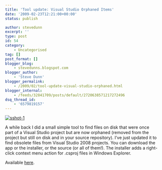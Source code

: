 ```yaml
---
title: 'Tool update: Visual Studio Orphaned Items'
date: '2009-02-23T12:21:00+00:00'
status: publish

author: stevedunn
excerpt: ''
type: post
id: 54
category:
    - Uncategorised
tag: []
post_format: []
blogger_blog:
    - stevedunns.blogspot.com
blogger_author:
    - 'Steve Dunn'
blogger_permalink:
    - /2009/02/tool-update-visual-studio-orphaned.html
blogger_internal:
    - /feeds/32841709/posts/default/2720638571217272496
dsq_thread_id:
    - '6579819157'
---
```

[![sshot-1](http://lh3.ggpht.com/_bIhihWOyLpw/SaKGl-hxlDI/AAAAAAAABiY/wuon1HPqglg/sshot-1_thumb%5B5%5D.png?imgmax=800 "sshot-1")](http://lh3.ggpht.com/_bIhihWOyLpw/SaKGkrGaYdI/AAAAAAAABiU/aP-HiGQpyes/s1600-h/sshot-1%5B7%5D.png)

A while back I did a small simple tool to find files on disk that were once part of a Visual Studio project but are now orphaned (removed from the project but still on disk and in your source repository). I’ve just updated it to find obsolete files from Visual Studio 2008 projects. You can download the app or the installer, or the source (or all of them!). The installer adds a right-click context menu action for .csproj files in Windows Explorer.

Available [here](https://stevedunns.googlepages.com/vsorphaneditemsfinder).